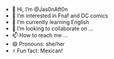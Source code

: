 - 👋 Hi, I’m @Jas0nAft0n
- 👀 I’m interested in Fnaf and DC comics 
- 🌱 I’m currently learning English 
- 💞️ I’m looking to collaborate on ...
- 📫 How to reach me ...
- 😄 Pronouns: she/her
- ⚡ Fun fact: Mexican!

<!---
Jas0nAft0n/Jas0nAft0n is a ✨ special ✨ repository because its `README.md` (this file) appears on your GitHub profile.
You can click the Preview link to take a look at your changes.
--->

